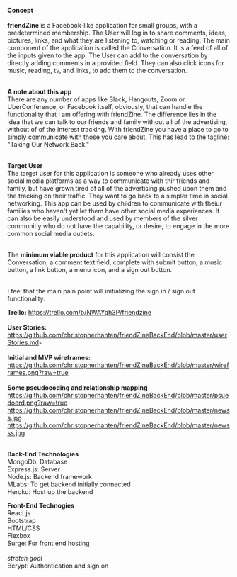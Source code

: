 <b>Concept</b><br/><br/>
<b>friendZine</b> is a Facebook-like application for small groups, with a predetermined membership. The User will log in to share comments, ideas, pictures, links, and what they are listening to, watching or reading. The main component of the application is called the Conversation. It is a feed of all of the inputs given to the app. The User can add to the conversation by directly adding comments in a provided field. They can also click icons for music, reading, tv, and links, to add them to the conversation.<br/><br/>

<b> A note about this app</b><br/>
There are any number of apps like Slack, Hangouts, Zoom or UberConference, or Facebook itself, obviously,  that can handle the functionality that I am offering with friendZine. The difference lies in the idea that we can talk to our friends and family without all of the advertising, without of of the interest tracking. With friendZine you have a place to go to simply communicate with those you care about. This has lead to the tagline: "Taking Our Network Back."<br/><br/>

<b>Target User</b><br/>
The target user for this application is someone who already uses other social media platforms as a way to communicate with thir friends and family, but have grown tired of all of the advertising pushed upon them and the tracking on their traffic. They want to go back to a simpler time in social networking. This app can be used by children to communicate with theiur families who haven't yet let them have other social media experiences. It can also be easily understood and used by members of the silver communitiy who do not have the capability, or desire, to engage in the more common social media outlets.<br/><br/> 

The <b>minimum viable product</b> for this application will consist the Conversation, a comment text field, complete with submit button, a music button, a link button, a menu icon, and a sign out button.<br/><br/>

I feel that the main pain point will initializing the sign in / sign out functionality.

<b>Trello:</b> https://trello.com/b/NWAYqh3P/friendzine <br/><br/>
<b>User Stories:</b> https://github.com/christopherhanten/friendZineBackEnd/blob/master/userStories.md<<br/><br/>
<b>Initial and MVP wireframes:</b><br/>
https://github.com/christopherhanten/friendZineBackEnd/blob/master/wireframes.png?raw=true
<br/><br/>
<b>Some pseudocoding and relationship mapping</b><br/>
https://github.com/christopherhanten/friendZineBackEnd/blob/master/psuedoerd.png?raw=true<br/>
https://github.com/christopherhanten/friendZineBackEnd/blob/master/newss.jpg<br/>
https://github.com/christopherhanten/friendZineBackEnd/blob/master/newsss.jpg<br/><br/>



<b>Back-End Technologies</b><br/>
MongoDb: Database<br/>
Express.js: Server<br/>
Node.js: Backend framework<br/>
MLabs: To get backend initially connected<br/>
Heroku: Host up the backend

<b>Front-End Technogies</b><br/>
React.js<br/>
Bootstrap<br/>
HTML/CSS<br/>
Flexbox</b><br/>
Surge: For front end hosting <br/><br/>
<i>stretch goal</i><br/> Bcrypt: Authentication and sign on<br/><br/>



